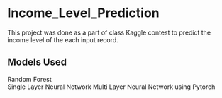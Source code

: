 # Income_Level_Prediction

This project was done as a part of class Kaggle contest to predict the income level of the each input record.

## Models Used

Random Forest  
Single Layer Neural Network
Multi Layer Neural Network using Pytorch
